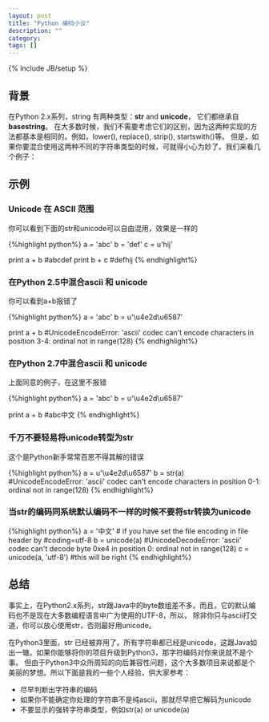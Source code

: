 ```yaml
---
layout: post
title: "Python 编码小议"
description: ""
category: 
tags: []
---
```

{% include JB/setup %}

## 背景
在Python 2.x系列，string 有两种类型：**str** and **unicode**， 它们都继承自 **basestring**。
在大多数时候，我们不需要考虑它们的区别，因为这两种实现的方法都基本是相同的。例如，lower(), replace(), strip(), startswith()等。
但是，如果你要混合使用这两种不同的字符串类型的时候，可就得小心为妙了。我们来看几个例子：
## 示例

###  Unicode 在 ASCII 范围
你可以看到下面的str和unicode可以自由混用，效果是一样的

{%highlight python%}
a = 'abc'
b = 'def'
c = u'hij'

print a + b #abcdef
print b + c #defhij
{% endhighlight%}


### 在Python 2.5中混合ascii 和 unicode
你可以看到a+b报错了

{%highlight python%}
a = 'abc'
b = u'\u4e2d\u6587'

print a + b #UnicodeEncodeError: 'ascii' codec can't encode characters in position 3-4: ordinal not in range(128)
{% endhighlight%}


### 在Python 2.7中混合ascii 和 unicode
上面同意的例子，在这里不报错

{%highlight python%}
a = 'abc'
b = u'\u4e2d\u6587'

print a + b #abc中文
{% endhighlight%}


### 千万不要轻易将unicode转型为str
这个是Python新手常常百思不得其解的错误

{%highlight python%}
a = u'\u4e2d\u6587'
b = str(a) #UnicodeEncodeError: 'ascii' codec can't encode characters in position 0-1: ordinal not in range(128)
{% endhighlight%}


### 当str的编码同系统默认编码不一样的时候不要将str转换为unicode
{%highlight python%}
a = '中文' # if you have set the file encoding in file header by #coding=utf-8
b = unicode(a) #UnicodeDecodeError: 'ascii' codec can't decode byte 0xe4 in position 0: ordinal not in range(128)
c = unicode(a, 'utf-8') #this will be right
{% endhighlight%}


## 总结
事实上，在Python2.x系列，str跟Java中的byte数组差不多。而且，它的默认编码也不是现在大多数编程语言中广为使用的UTF-8，所以，
除非你只与ascii打交道，你可以放心使用str，否则最好用unicode。

在Python3里面，str 已经被弃用了。所有字符串都已经是unicode，这跟Java如出一辙。如果你能够将你的项目升级到Python3，那字符编码对你来说就不是个事。
但由于Python3中众所周知的向后兼容性问题，这个大多数项目来说都是个美丽的梦想。所以下面是我的一些个人经验，供大家参考：

* 尽早判断出字符串的编码
* 如果你不能确定你处理的字符串不是纯ascii，那就尽早把它解码为unicode
* 不要显示的强转字符串类型，例如str(a) or unicode(a)

